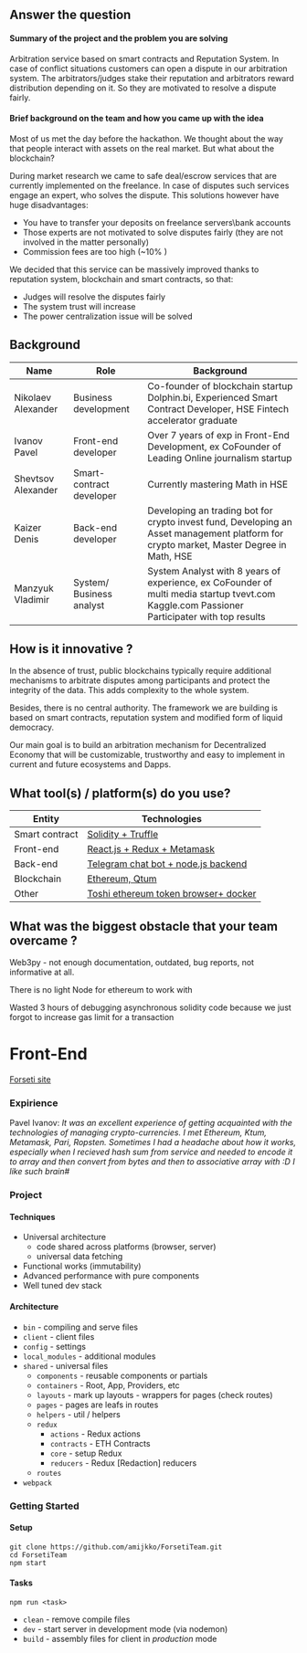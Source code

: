## Answer the question

#### Summary of the project and the problem you are solving

Arbitration service based on smart contracts and Reputation System. In case of conflict situations customers can open a dispute in our arbitration system. The arbitrators/judges stake their reputation and arbitrators reward distribution depending on it. So they are motivated to resolve a dispute fairly.

#### Brief background on the team and how you came up with the idea

Most of us met the day before the hackathon. We thought about the way that people interact with assets on the real market. But what about the blockchain?
 
During market research we came to safe deal/escrow services that are currently implemented on the freelance. In case of disputes such services engage an expert, who solves the dispute. This solutions however have huge disadvantages:
 
 - You have to transfer your deposits on freelance servers\bank accounts
 - Those experts are not motivated to solve disputes fairly (they are not involved in the matter personally)
 - Commission fees are too high (~10% )  
 
We decided that this service can be massively improved thanks to reputation system, blockchain and smart contracts, so that:
 
 - Judges will resolve the disputes fairly 
 - The system trust will increase
 - The power centralization issue will be solved
 
 
## Background

| Name | Role | Background | 
| ---- | ---- | ---------- |
|  Nikolaev Alexander | Business development | Co-founder of blockchain startup Dolphin.bi, Experienced Smart Contract Developer, HSE Fintech accelerator graduate |
| Ivanov Pavel | Front-end developer | Over 7 years of exp in Front-End Development, ex CoFounder of Leading Online journalism startup |
| Shevtsov Alexander | Smart-contract developer | Currently mastering Math in HSE |
| Kaizer Denis | Back-end developer | Developing an trading bot for crypto invest fund, Developing an Asset management platform for crypto market, Master Degree in Math, HSE |
| Manzyuk Vladimir | System/ Business analyst | System Analyst with 8 years of experience, ex CoFounder of multi media startup tvevt.com Kaggle.com Passioner Participater with top results |


## How is it innovative ?

In the absence of trust, public blockchains typically require additional mechanisms to arbitrate disputes among participants and protect the integrity of the data. This adds complexity to the whole system. 

Besides, there is no central authority.
The framework we are building is based on  smart contracts, reputation system and modified form of  liquid democracy. 

Our main goal is  to build an arbitration mechanism for Decentralized Economy that will  be customizable, trustworthy and  easy to implement in current and future ecosystems and Dapps.


## What tool(s) / platform(s) do you use?

 
| Entity | Technologies |
| ---- | ---- |
| Smart contract | [Solidity + Truffle](https://github.com/ForsetiTeam/SmartContracts) |
| Front-end | [React.js + Redux + Metamask](https://github.com/ForsetiTeam/ForsetiTeam) |
| Back-end | [Telegram chat bot + node.js backend](https://github.com/ForsetiTeam/Blockjudje_Telegram-bot) |
| Blockchain | [Ethereum, Qtum](https://github.com/ForsetiTeam/qtumRealisation) |
| Other | [Toshi ethereum token browser+ docker](https://github.com/ForsetiTeam/Token-Browser-Toshi-Implementation) |


## What was the biggest obstacle that your team overcame ?

Web3py - not enough documentation, outdated, bug reports, not informative at all.
 
There is no light Node for ethereum to work with  

Wasted 3 hours of debugging asynchronous  solidity code because we just forgot to increase gas limit for a transaction  
 
 


# Front-End

[Forseti site](http://forseti.im/)

### Expirience

Pavel Ivanov: *It was an excellent experience of getting acquainted with the technologies of managing crypto-currencies. I met Ethereum, Ktum, Metamask, Pari, Ropsten. Sometimes I had a headache about how it works, especially when I recieved hash sum from service and needed to encode it to array and then convert from bytes and then to associative array with :D I like such brain#*

### Project

#### Techniques

- Universal architecture
  - code shared across platforms (browser, server)
  - universal data fetching
- Functional works (immutability)
- Advanced performance with pure components
- Well tuned dev stack

#### Architecture

- `bin` - compiling and serve files
- `client` - client files
- `config` - settings
- `local_modules` - additional modules
- `shared` - universal files
  - `components` - reusable components or partials
  - `containers` - Root, App, Providers, etc
  - `layouts` - mark up layouts - wrappers for pages (check routes)
  - `pages` - pages are leafs in routes
  - `helpers` - util / helpers
  - `redux`
    - `actions` - Redux actions
    - `contracts` - ETH Contracts
    - `core` - setup Redux
    - `reducers` - Redux [Redaction] reducers
  - `routes`
- `webpack`

### Getting Started

#### Setup

```
git clone https://github.com/amijkko/ForsetiTeam.git
cd ForsetiTeam
npm start
```

#### Tasks

```
npm run <task>
```

* `clean` - remove compile files
* `dev` - start server in development mode (via nodemon)
* `build` - assembly files for client in *production* mode



